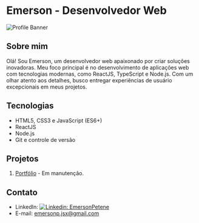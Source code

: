# Emerson - Desenvolvedor Web

![Profile Banner](https://path-to-your-image/banner.gif)

## Sobre mim
Olá! Sou Emerson, um desenvolvedor web apaixonado por criar soluções inovadoras. Meu foco principal é no desenvolvimento de aplicações web com tecnologias modernas, como ReactJS, TypeScript e Node.js. Com um olhar atento aos detalhes, busco entregar experiências de usuário excepcionais em meus projetos.

## Tecnologias

- HTML5, CSS3 e JavaScript (ES6+)
- ReactJS
- Node.js
- Git e controle de versão

## Projetos

1. [Portfólio](https://github.com/soon) - Em manutenção.

## Contato

- LinkedIn: [![Linkedin: EmersonPetene](https://img.shields.io/badge/-EmersonPetene-blue?style=flat-square&logo=Linkedin&logoColor=white&link=https://www.linkedin.com/in/emersonpetene/)](https://www.linkedin.com/in/emersonpetene/)
- E-mail: emersonp.jsx@gmail.com
